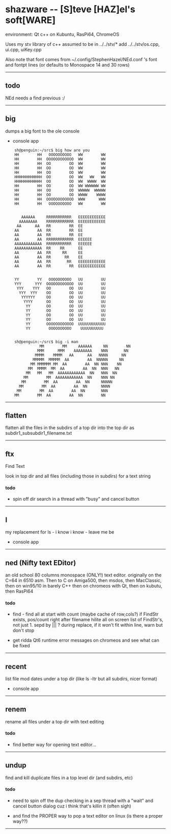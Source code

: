 
# shazware -- [S]teve [HAZ]el's soft[WARE]

environment:  Qt c++ on Kubuntu, RasPi64, ChromeOS

Uses my stv library of c++ assumed to be in ../../stv/*
add ../../stv/os.cpp, ui.cpp, uiKey.cpp

Also note that font comes from ~/.config/StephenHazel/NEd.conf 's
font and fontpt lines  (or defaults to Monospace 14 and 30 rows)

--------------------------------------------------------------------------------

## todo
   NEd needs a find previous :/
   
--------------------------------------------------------------------------------

## big

dumps a big font to the ole console

* console app

```
    sh@penguin:~/src$ big how are you
    HH        HH   OOOOOOOOOO   WW        WW
    HH        HH  OOOOOOOOOOOO  WW        WW
    HH        HH  OO        OO  WW        WW
    HH        HH  OO        OO  WW        WW
    HH        HH  OO        OO  WW        WW
    HHHHHHHHHHHH  OO        OO  WW   WW   WW
    HHHHHHHHHHHH  OO        OO  WW  WWWW  WW
    HH        HH  OO        OO  WW WWWWWW WW
    HH        HH  OO        OO  WWWWW  WWWWW
    HH        HH  OO        OO  WWWW    WWWW
    HH        HH  OOOOOOOOOOOO  WWW      WWW
    HH        HH   OOOOOOOOOO   WW        WW


       AAAAAA     RRRRRRRRRRR   EEEEEEEEEEEE
      AAAAAAAA    RRRRRRRRRRRR  EEEEEEEEEEEE
     AA      AA   RR        RR  EE
    AA        AA  RR        RR  EE
    AA        AA  RR        RR  EE
    AA        AA  RRRRRRRRRRRR  EEEEEE
    AAAAAAAAAAAA  RRRRRRRRRRR   EEEEEE
    AAAAAAAAAAAA  RR    RR      EE
    AA        AA  RR     RR     EE
    AA        AA  RR      RR    EE
    AA        AA  RR       RR   EEEEEEEEEEEE
    AA        AA  RR        RR  EEEEEEEEEEEE


    YY        YY   OOOOOOOOOO   UU        UU
    YYY      YYY  OOOOOOOOOOOO  UU        UU
     YYY    YYY   OO        OO  UU        UU
      YYY  YYY    OO        OO  UU        UU
       YYYYYY     OO        OO  UU        UU
        YYYY      OO        OO  UU        UU
         YY       OO        OO  UU        UU
         YY       OO        OO  UU        UU
         YY       OO        OO  UU        UU
         YY       OO        OO  UU        UU
         YY       OOOOOOOOOOOO  UUUUUUUUUUUU
         YY        OOOOOOOOOO    UUUUUUUUUU


    sh@penguin:~/src$ big -i man
               MM        MM     AAAAAA     NN        NN
              MMM      MMM    AAAAAAAA    NNN       NN
             MMMM    MMMM   AA      AA   NNNN      NN
            MMMMM  MMMMM  AA        AA  NNNNN     NN
           MM MMMMMM MM  AA        AA  NN NNN    NN
          MM  MMMM  MM  AA        AA  NN  NNN   NN
         MM   MM   MM  AAAAAAAAAAAA  NN   NNN  NN
        MM        MM  AAAAAAAAAAAA  NN    NNN NN
       MM        MM  AA        AA  NN     NNNNN
      MM        MM  AA        AA  NN      NNNN
     MM        MM  AA        AA  NN       NNN
    MM        MM  AA        AA  NN        NN
```

--------------------------------------------------------------------------------

## flatten

flatten all the files in the subdirs of a top dir into the top dir as
subdir1_subsubdir1_filename.txt

--------------------------------------------------------------------------------

## ftx

Find Text

look in top dir and all files (including those in subdirs) for a text string

#### todo

* spin off dir search in a thread with "busy" and cancel button

--------------------------------------------------------------------------------

## l

my replacement for ls - i know i know - leave me be

* console app

--------------------------------------------------------------------------------

## ned (Nifty text EDitor)

an old school 80 columns monospace (ONLY!) text editor.
originally on the C=64 in 6510 asm.
Then to C on Amiga500,
then msdos,
then MacClassic,
then on win95/10 in barely C++
then on chromeos with Qt, then on kubutu, then RasPi64

#### todo

* find - find all at start with count (maybe cache of row,cols?)
         if FindStr exists,
            pos/count right after filename
            hilite all on screen
      list of FindStr's, not just 1.  sepd by ||| ?
      during replace, if it won't fit within line, warn but don't stop

* get ridda Qt6 runtime error messages on chromeos and see what can be fixed

--------------------------------------------------------------------------------

## recent

list file mod dates under a top dir (like ls -ltr but all subdirs, nicer format)

* console app

--------------------------------------------------------------------------------

## renem

rename all files under a top dir with text editing

#### todo

* find better way for opening text editor...

--------------------------------------------------------------------------------

## undup

find and kill duplicate files in a top level dir (and subdirs, etc)

#### todo
* need to spin off the dup checking in a sep thread with a
 "wait" and cancel button dialog
  cuz i think that's killin it (often sigh)

* and find the PROPER way to pop a text editor on linux
  (is there a proper way??)

--------------------------------------------------------------------------------
